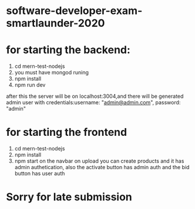 # software-developer-exam-smartlaunder-2020

# for starting the backend:
1. cd mern-test-nodejs
2. you must have mongod runing
3. npm install
4. npm run dev 

after this the server will be on localhost:3004,and there will be generated admin user
with credentials:username: "admin@admin.com", password: "admin"

# for starting the frontend
1. cd mern-test-nodejs
2. npm install
3. npm start
on the navbar on upload you can create products and it has admin authetication,
also the activate button has admin auth and the bid button has user auth

# Sorry for late submission 
